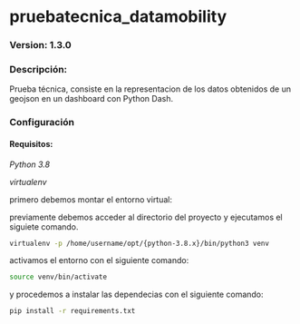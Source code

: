 # pruebatecnica_datamobility

### Version: 1.3.0

### Descripción:

Prueba técnica, consiste en la representacion de los datos obtenidos de un geojson en un dashboard con Python Dash.

### Configuración

#### Requisitos:

*Python 3.8*

*virtualenv*

primero debemos montar el entorno virtual:

previamente debemos acceder al directorio del proyecto y ejecutamos el siguiete comando.

```bash
virtualenv -p /home/username/opt/{python-3.8.x}/bin/python3 venv
```
activamos el entorno con el siguiente comando:

```bash
source venv/bin/activate
```

y procedemos a instalar las dependecias con el siguiente comando:

```bash
pip install -r requirements.txt
```